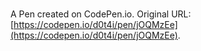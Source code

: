 # 

A Pen created on CodePen.io. Original URL: [https://codepen.io/d0t4i/pen/jOQMzEe](https://codepen.io/d0t4i/pen/jOQMzEe).

